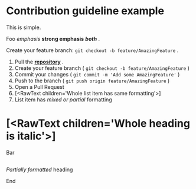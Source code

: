 # Contribution guideline example

This is simple.

Foo *emphasis* **strong emphasis** ***both*** .

Create your feature branch: `git checkout -b feature/AmazingFeature` .

1. Pull the [**repository**](https://github.com/docling-project/docling) .
2. Create your feature branch ( `git checkout -b feature/AmazingFeature` )
3. Commit your changes ( `git commit -m 'Add some AmazingFeature'` )
4. Push to the branch ( `git push origin feature/AmazingFeature` )
5. Open a Pull Request
6. [&lt;RawText children='Whole list item has same formatting'&gt;]
7. List item has *mixed or partial* formatting

# [&lt;RawText children='Whole heading is italic'&gt;]

Bar

## 

*Partially formatted* heading

End
